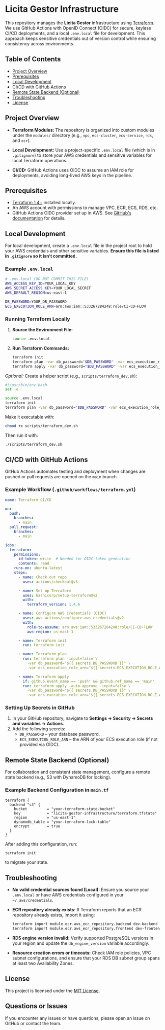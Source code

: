 # Licita Gestor Infrastructure


This repository manages the **Licita Gestor** infrastructure using [Terraform](https://www.terraform.io). We use GitHub Actions with OpenID Connect (OIDC) for secure, keyless CI/CD deployments, and a local `.env.local` file for development. This approach keeps sensitive credentials out of version control while ensuring consistency across environments.

## Table of Contents

- [Project Overview](#project-overview)
- [Prerequisites](#prerequisites)
- [Local Development](#local-development)
- [CI/CD with GitHub Actions](#cicd-with-github-actions)
- [Remote State Backend (Optional)](#remote-state-backend-optional)
- [Troubleshooting](#troubleshooting)
- [License](#license)

## Project Overview

- **Terraform Modules:**
  The repository is organized into custom modules under the `modules/` directory (e.g., `vpc`, `ecs-cluster`, `ecs-service`, `rds`, and `ecr`).

- **Local Development:**
  Use a project-specific `.env.local` file (which is in `.gitignore`) to store your AWS credentials and sensitive variables for local Terraform operations.

- **CI/CD:**
  GitHub Actions uses OIDC to assume an IAM role for deployments, avoiding long-lived AWS keys in the pipeline.

## Prerequisites

- [Terraform 1.4+](https://www.terraform.io/downloads.html) installed locally.
- An AWS account with permissions to manage VPC, ECR, ECS, RDS, etc.
- GitHub Actions OIDC provider set up in AWS. See [GitHub's documentation](https://docs.github.com/en/actions/deployment/security-hardening-your-deployments/configuring-openid-connect-in-aws) for details.

## Local Development

For local development, create a `.env.local` file in the project root to hold your AWS credentials and other sensitive variables. **Ensure this file is listed in `.gitignore` so it isn’t committed.**

### Example `.env.local`

```bash
# .env.local (DO NOT COMMIT THIS FILE)
AWS_ACCESS_KEY_ID=YOUR_LOCAL_KEY
AWS_SECRET_ACCESS_KEY=YOUR_LOCAL_SECRET
AWS_DEFAULT_REGION=us-east-1

DB_PASSWORD=YOUR_DB_PASSWORD
ECS_EXECUTION_ROLE_ARN=arn:aws:iam::533267284248:role/CI-CD-FLOW
```

### Running Terraform Locally

1. **Source the Environment File:**

   ```bash
   source .env.local
   ```

2. **Run Terraform Commands:**

   ```bash
   terraform init
   terraform plan -var db_password="$DB_PASSWORD" -var ecs_execution_role_arn="$ECS_EXECUTION_ROLE_ARN"
   terraform apply -var db_password="$DB_PASSWORD" -var ecs_execution_role_arn="$ECS_EXECUTION_ROLE_ARN"
   ```

*Optional:* Create a helper script (e.g., `scripts/terraform_dev.sh`):

```bash
#!/usr/bin/env bash
set -e

source .env.local
terraform init
terraform plan -var db_password="$DB_PASSWORD" -var ecs_execution_role_arn="$ECS_EXECUTION_ROLE_ARN"
```

Make it executable with:

```bash
chmod +x scripts/terraform_dev.sh
```

Then run it with:

```bash
./scripts/terraform_dev.sh
```

## CI/CD with GitHub Actions

GitHub Actions automates testing and deployment when changes are pushed or pull requests are opened on the `main` branch.

### Example Workflow (`.github/workflows/terraform.yml`)

```yaml
name: Terraform CI/CD

on:
  push:
    branches:
      - main
  pull_request:
    branches:
      - main

jobs:
  terraform:
    permissions:
      id-token: write  # Needed for OIDC token generation
      contents: read
    runs-on: ubuntu-latest
    steps:
      - name: Check out repo
        uses: actions/checkout@v3

      - name: Set up Terraform
        uses: hashicorp/setup-terraform@v2
        with:
          terraform_version: 1.4.6

      - name: Configure AWS Credentials (OIDC)
        uses: aws-actions/configure-aws-credentials@v2
        with:
          role-to-assume: arn:aws:iam::533267284248:role/CI-CD-FLOW
          aws-region: us-east-1

      - name: Terraform init
        run: terraform init

      - name: Terraform plan
        run: terraform plan -input=false \
          -var db_password="${{ secrets.DB_PASSWORD }}" \
          -var ecs_execution_role_arn="${{ secrets.ECS_EXECUTION_ROLE_ARN }}"

      - name: Terraform apply
        if: github.event_name == 'push' && github.ref_name == 'main'
        run: terraform apply -auto-approve -input=false \
          -var db_password="${{ secrets.DB_PASSWORD }}" \
          -var ecs_execution_role_arn="${{ secrets.ECS_EXECUTION_ROLE_ARN }}"
```

### Setting Up Secrets in GitHub

1. In your GitHub repository, navigate to **Settings → Security → Secrets and variables → Actions**.
2. Add the following secrets:
   - `DB_PASSWORD` – your database password.
   - `ECS_EXECUTION_ROLE_ARN` – the ARN of your ECS execution role (if not provided via OIDC).

## Remote State Backend (Optional)

For collaboration and consistent state management, configure a remote state backend (e.g., S3 with DynamoDB for locking).

### Example Backend Configuration in `main.tf`

```hcl
terraform {
  backend "s3" {
    bucket         = "your-terraform-state-bucket"
    key            = "licita-gestor-infrastructure/terraform.tfstate"
    region         = "us-east-1"
    dynamodb_table = "your-terraform-lock-table"
    encrypt        = true
  }
}
```

After adding this configuration, run:

```bash
terraform init
```

to migrate your state.

## Troubleshooting

- **No valid credential sources found (Local):**
  Ensure you source your `.env.local` or have AWS credentials configured in your `~/.aws/credentials`.

- **ECR repository already exists:**
  If Terraform reports that an ECR repository already exists, import it using:
  ```bash
  terraform import module.ecr.aws_ecr_repository.backend dev-backend
  terraform import module.ecr.aws_ecr_repository.frontend dev-frontend
  ```

- **RDS engine version invalid:**
  Verify supported PostgreSQL versions in your region and update the `db_engine_version` variable accordingly.

- **Resource creation errors or timeouts:**
  Check IAM role policies, VPC subnet configurations, and ensure that your RDS DB subnet group spans at least two Availability Zones.

## License

This project is licensed under the [MIT License](LICENSE).

## Questions or Issues

If you encounter any issues or have questions, please open an issue on GitHub or contact the team.
